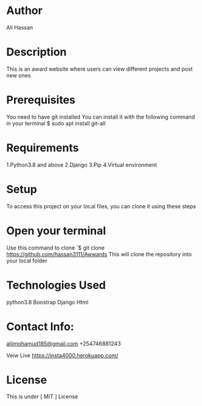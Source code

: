 # Author
Ali Hassan

# Description
This is an award website where users can view different projects and post new ones

# Prerequisites
You need to have git installed You can install it with the following command in your terminal $ sudo apt install git-all

# Requirements
1.Python3.8 and above 2.Django 3.Pip 4.Virtual environment

# Setup
To access this project on your local files, you can clone it using these steps

# Open your terminal
Use this command to clone `$ git clone https://github.com/hassan3111/Awwards
This will clone the repository into your local folder

# Technologies Used
python3.8
Boostrap
Django
Html

# Contact Info:
aliimohamud185@gmail.com +254746881243

Veiw Live
https://insta4000.herokuapp.com/

# License
This is under [ MIT ] License